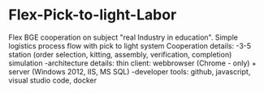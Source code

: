 # Flex-Pick-to-light-Labor
Flex BGE cooperation on subject "real Industry in education". Simple logistics process flow with pick to light system
Cooperation details:
  -3-5 station (order selection, kitting, assembly, verification, completion) simulation
  -architecture details: thin client: webbrowser (Chrome - only) + server (Windows 2012, IIS, MS SQL)
  -developer tools: github, javascript, visual studio code, docker
 
